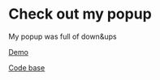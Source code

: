 # Check out my popup
My popup was full of down&ups

[Demo](https://neskazhuk.github.io/)

[Code base](https://github.com/Neskazhuk/popup)
